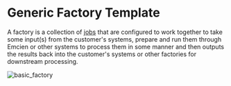 # Generic Factory Template

A factory is a collection of [jobs](jobs.md) that are configured to work
together to take some input(s) from the customer's systems, prepare and run
them through Emcien or other systems to process them in some manner and then
outputs the results back into the customer's systems or other factories for
downstream processing.

![basic_factory](img/basic_mcn_factory.png)
